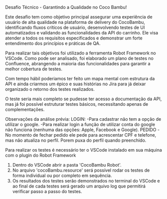 Desafio Técnico - Garantindo a Qualidade no Coco Bambu!

Este desafio tem como objetivo principal assegurar uma experiência de usuário de alta qualidade na plataforma de delivery do CocoBambu, identificando fluxos críticos de usuário, desenvolvendo testes de UI automatizados e validando as funcionalidades da API do carrinho. Ele visa atender a todos os requisitos especificados e demonstrar um forte entendimento dos princípios e práticas de QA.

Para realizar tais objetivos foi utilizado a ferramenta Robot Framework no VSCode.
Como pode ser analisado, foi elaborado um plano de testes no Confluence, abrangendo a maioria das funcionalidades para garantir a melhor cobertura de testes.

Com tempo hábil poderiamos ter feito um mapa mental com estrutura da API e ainda criarmos um épico e suas histórias no Jira para já deixar organizado o retorno dos testes realizados.

O teste seria mais completo se pudesse ter acesso a documentação da API, mas já foi possível estruturar testes básicos, necessitando apenas de complementações.

Observações da análise prévia:
  LOGIN:
	-Para cadastrar não tem a opção de utilizar o google.
	-Para realizar login a função de utilizar conta do google não funciona (nenhuma das opções: Apple, Facebook e Google).
 PEDIDO
	-No momento de fechar pedido ele pede para acrescentar CPF e telefone, mas não atualiza no perfil. Porem puxa do perfil quando preenchido.

 Para realizar os testes é necessário ter o VSCode instalado em sua máquina com o plugin do Robot Framework
   1. Dentro do VSCode abrir a pasta 'CocoBambu Robot'.
   2. No arquivo 'cocoBambu.resource' será possível rodar os testes de forma individual ou por completo em sequência.
   3. Os resultados dos testes serão demonstrados no terminal do VSCode e ao final de cada testes será gerado um arquivo log que permitirá verificar passo a passo do testes.
